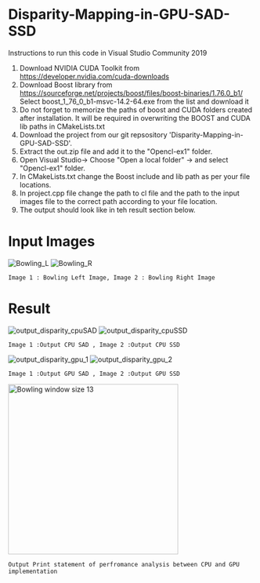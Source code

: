 # Disparity-Mapping-in-GPU-SAD-SSD

Instructions to run this code in Visual Studio Community 2019
1.  Download NVIDIA CUDA Toolkit from https://developer.nvidia.com/cuda-downloads
2.  Download Boost library from https://sourceforge.net/projects/boost/files/boost-binaries/1.76.0_b1/
	Select boost_1_76_0_b1-msvc-14.2-64.exe from the list and download it
3.  Do not forget to memorize the paths of boost and CUDA folders created after installation. It will be
        required in overwriting the BOOST and CUDA lib paths in CMakeLists.txt
5.  Download the project from our git repsository 'Disparity-Mapping-in-GPU-SAD-SSD'.
6.  Extract the out.zip file and add it to the "Opencl-ex1" folder.
7.  Open Visual Studio-> Choose "Open a local folder" -> and select "Opencl-ex1" folder.
8.  In CMakeLists.txt change the Boost include and lib path as per your file locations.
9.  In project.cpp file change the path to cl file and the path to the input images file to the correct
	path according to your file location.
10. The output should look like in teh result section below.

# Input Images

![Bowling_L](https://user-images.githubusercontent.com/65502010/126905013-951a25dd-c281-49a0-96d8-b56c6830669f.jpg)
![Bowling_R](https://user-images.githubusercontent.com/65502010/126905025-82559f67-ae0f-4480-9b64-3b4a8da4698e.jpg)
	
 	Image 1 : Bowling Left Image, Image 2 : Bowling Right Image
# Result

![output_disparity_cpuSAD](https://user-images.githubusercontent.com/65502010/126905037-66c35eb1-cbd8-4822-849b-2bf0e1a3857b.jpg)
![output_disparity_cpuSSD](https://user-images.githubusercontent.com/65502010/126905041-11d142cd-c758-4eb0-85a3-8b6d5dd1bc25.jpg)

	Image 1 :Output CPU SAD	, Image 2 :Output CPU SSD
![output_disparity_gpu_1](https://user-images.githubusercontent.com/65502010/126905043-4efb934a-261c-48b4-9452-a043c2ae6580.jpg)
![output_disparity_gpu_2](https://user-images.githubusercontent.com/65502010/126905045-b00527ef-e7f4-43c1-8851-63dfb87a2c3c.jpg)

	Image 1 :Output GPU SAD	, Image 2 :Output GPU SSD
<img width="347" alt="Bowling window size 13" src="https://user-images.githubusercontent.com/65502010/126905049-4090de7d-8bde-4cb4-b27d-3b0fa0ea8751.PNG">

	Output Print statement of perfromance analysis between CPU and GPU implementation




